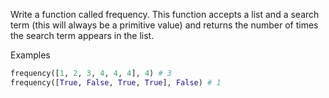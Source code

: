 Write a function called frequency. This function accepts a list and a search term (this will always be a primitive value) and returns the number of times the search term appears in the list.

Examples

```py
frequency([1, 2, 3, 4, 4, 4], 4) # 3
frequency([True, False, True, True], False) # 1
```
